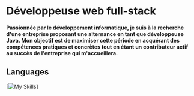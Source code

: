 # Développeuse web full-stack
  
**Passionnée par le développement informatique, je suis à la recherche d'une
entreprise proposant une alternance en tant que développeuse Java. Mon objectif
est de maximiser cette période en acquérant des compétences pratiques et
concrètes tout en étant un contributeur actif au succès de l'entreprise qui
m'accueillera.**

## Languages
[![My Skills](https://skillicons.dev/icons?i=aws,gcp,azure,react,vue,flutter&perline=3)]

